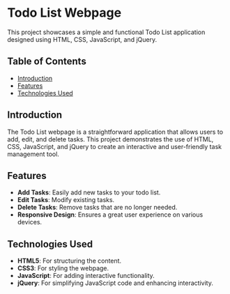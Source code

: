 # Todo List Webpage

This project showcases a simple and functional Todo List application designed using HTML, CSS, JavaScript, and jQuery.

## Table of Contents

- [Introduction](#introduction)
- [Features](#features)
- [Technologies Used](#technologies-used)

## Introduction

The Todo List webpage is a straightforward application that allows users to add, edit, and delete tasks. This project demonstrates the use of HTML, CSS, JavaScript, and jQuery to create an interactive and user-friendly task management tool.

## Features

- **Add Tasks**: Easily add new tasks to your todo list.
- **Edit Tasks**: Modify existing tasks.
- **Delete Tasks**: Remove tasks that are no longer needed.
- **Responsive Design**: Ensures a great user experience on various devices.

## Technologies Used

- **HTML5**: For structuring the content.
- **CSS3**: For styling the webpage.
- **JavaScript**: For adding interactive functionality.
- **jQuery**: For simplifying JavaScript code and enhancing interactivity.

